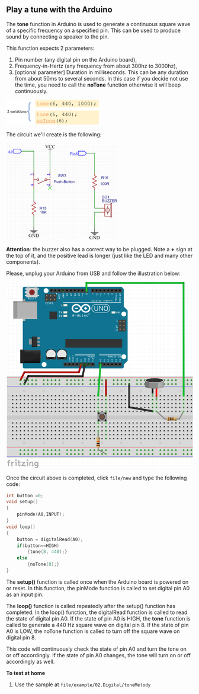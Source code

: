 ## Play a tune with the Arduino

The **tone** function in Arduino is used to generate a continuous square wave of a specific frequency on a specified pin. This can be used to produce sound by connecting a speaker to the pin.

This function expects 2 parameters:

1. Pin number (any digital pin on the Arduino board),
1. Frequency-in-Hertz (any frequency from about 300hz to 3000hz),
1. [optional parameter] Duration in milliseconds. This can be any duration from about 50ms to several seconds. In this case if you decide not use the time, you need to call the **noTone** function otherwise it will beep continuously.

<img src="Images/tone.png" width="50%">

The circuit we'll create is the following:

<img src="Images/tone2.png" width="60%">

**Attention**: the buzzer also has a correct way to be plugged. Note a **+** sign at the top of it, and the positive lead is longer (just like the LED and many other components).

Please, unplug your Arduino from USB and follow the illustration below:

<img src="Images/tone3.png" width="100%">

Once the circuit above is completed, click `file/new` and type the following code:

```c
int button =0;
void setup() 
{
	pinMode(A0,INPUT);
}
void loop() 
{
	button = digitalRead(A0);
	if(button==HIGH)
   		{tone(8, 440);}
	else
		{noTone(8);}
}
```

The **setup()** function is called once when the Arduino board is powered on or reset. In this function, the pinMode function is called to set digital pin A0 as an input pin.

The **loop()** function is called repeatedly after the setup() function has completed. In the loop() function, the digitalRead function is called to read the state of digital pin A0. If the state of pin A0 is HIGH, the **tone** function is called to generate a 440 Hz square wave on digital pin 8. If the state of pin A0 is LOW, the noTone function is called to turn off the square wave on digital pin 8.

This code will continuously check the state of pin A0 and turn the tone on or off accordingly. If the state of pin A0 changes, the tone will turn on or off accordingly as well.

**To test at home** 
1. Use the sample at `file/example/02.Digital/toneMelody` 